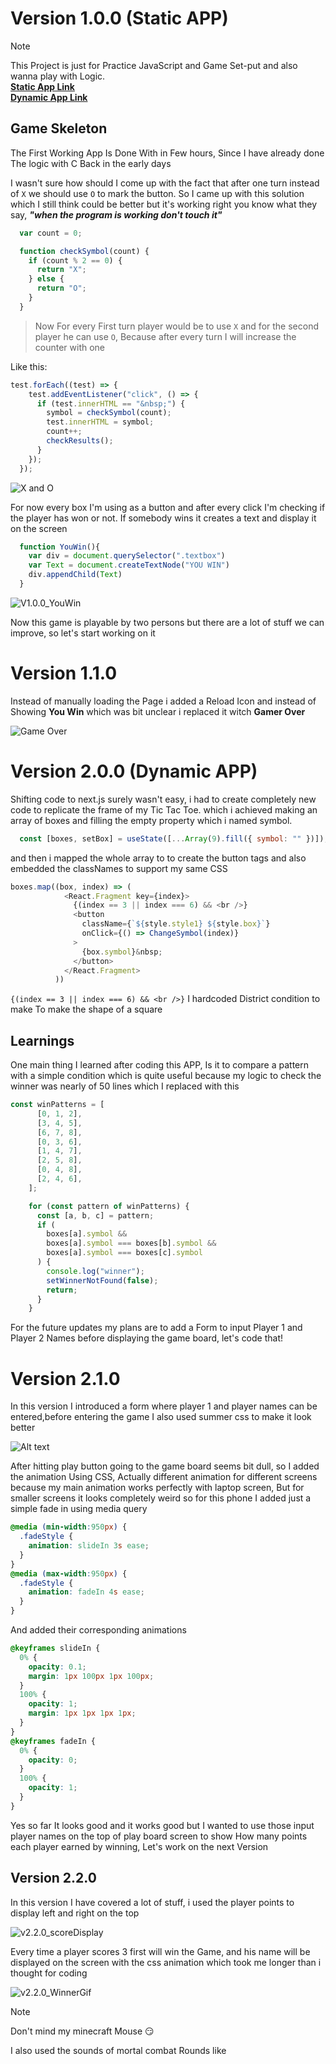 # Version 1.0.0 (Static APP)

>[!Note]
>This Project is just for Practice JavaScript and Game Set-put and also wanna play with Logic.<br>
>**[Static App Link](https://beautiful-lollipop-2f84ff.netlify.app/)**<br>
>**[Dynamic App Link](https://tic-tac-toe-one-lemon.vercel.app)**


## Game Skeleton 
The First Working App Is Done With in Few hours, Since I have already done The logic with C Back in the early days

I wasn't sure how should I come up with the fact that after one turn instead of `X` we should use `O` to mark the button. So I came up with this solution which I still think could be better but it's working right you know what they say, ***"when the program is working don't touch it"***

```js
  var count = 0;

  function checkSymbol(count) {
    if (count % 2 == 0) {
      return "X";
    } else {
      return "O";
    }
  }
```

>Now For every First turn player would be to use `X` and for the second player he can use `O`, Because after every turn I will increase the counter with one<br>

Like this:
```js
test.forEach((test) => {
    test.addEventListener("click", () => {
      if (test.innerHTML == "&nbsp;") {
        symbol = checkSymbol(count);
        test.innerHTML = symbol;
        count++;
        checkResults();
      }
    });
  });
```
![X and O](/static_App/images/V1.0.0_XandO.png)

For now every box I'm using as a button and after every click I'm checking if the player has won or not. 
If somebody wins it creates a text and display it on the screen
```js
  function YouWin(){
    var div = document.querySelector(".textbox")
    var Text = document.createTextNode("YOU WIN")
    div.appendChild(Text)
  }
```

![V1.0.0_YouWin](/static_App/images/V1.0.0_YouWin.png)

Now this game is playable by two persons but there are a lot of stuff we can improve, so let's start working on it


# Version 1.1.0

Instead of manually loading the Page i added a Reload Icon and instead of Showing **You Win** which was bit unclear i replaced it witch **Gamer Over**

![Game Over](/static_App/images/V1.1.0_GameOver.png)


# Version 2.0.0 (Dynamic APP)

Shifting code to next.js surely wasn't easy, i had to create completely new code to replicate the frame of my Tic Tac Toe.
which i achieved making an array of boxes and filling the empty property which i named symbol.

```js
  const [boxes, setBox] = useState([...Array(9).fill({ symbol: "" })]);
```

and then i mapped the whole array to to create the button tags and also embedded the classNames to support my same CSS

```js
boxes.map((box, index) => (
            <React.Fragment key={index}>
              {(index == 3 || index === 6) && <br />}
              <button
                className={`${style.style1} ${style.box}`}
                onClick={() => ChangeSymbol(index)}
              >
                {box.symbol}&nbsp;
              </button>
            </React.Fragment>
          ))
```

`{(index == 3 || index === 6) && <br />}` I hardcoded District condition to make To make the shape of a square<br>


## Learnings
One main thing I learned after coding this APP, Is it to compare a pattern with a simple condition which is quite useful because my logic to check the winner was nearly of 50 lines which I replaced with this 

```js
const winPatterns = [
      [0, 1, 2],
      [3, 4, 5],
      [6, 7, 8],
      [0, 3, 6],
      [1, 4, 7],
      [2, 5, 8],
      [0, 4, 8],
      [2, 4, 6],
    ];

    for (const pattern of winPatterns) {
      const [a, b, c] = pattern;
      if (
        boxes[a].symbol &&
        boxes[a].symbol === boxes[b].symbol &&
        boxes[a].symbol === boxes[c].symbol
      ) {
        console.log("winner");
        setWinnerNotFound(false);
        return;
      }
    }
```

For the future updates my plans are to add a Form to input Player 1 and Player 2 Names before displaying the game board, let's code that!

# Version 2.1.0

In this version I introduced a form where player 1 and player names can be entered,before entering the game I also used summer css to make it look better 

![Alt text](/dynamicapp/public//images/v.2.1.0_form.png)

After hitting play button going to the game board seems bit dull, so I added the animation Using CSS, Actually different animation for different screens because my main animation works perfectly with laptop screen, But for smaller screens it looks completely weird so for this phone I added just a simple fade in using media query

```css
@media (min-width:950px) {
  .fadeStyle {
    animation: slideIn 3s ease;
  }
}
@media (max-width:950px) {
  .fadeStyle {
    animation: fadeIn 4s ease;
  }
}
```

And added their corresponding animations
```css
@keyframes slideIn {
  0% {
    opacity: 0.1;
    margin: 1px 100px 1px 100px;
  }
  100% {
    opacity: 1;
    margin: 1px 1px 1px 1px;
  }
}
@keyframes fadeIn {
  0% {
    opacity: 0;
  }
  100% {
    opacity: 1;
  }
}
```
Yes so far It looks good and it works good but I wanted to use those input player names on the top of play board screen to show How many points each player earned by winning, Let's work on the next Version


## Version 2.2.0

In this version I have covered a lot of stuff, i used the player points to display left and right on the top

![v2.2.0_scoreDisplay](/dynamicapp/public/images/v2.2.0_scoreDisplay.png)

 Every time a player scores 3 first will win the Game, and his name will be displayed on the screen with the css animation which took me longer than i thought for coding

 ![v2.2.0_WinnerGif](/dynamicapp/public/gif/v2.2.0_WinnerGif.gif)

>[!Note]
>Don't mind my minecraft Mouse 😏

I also used the sounds of mortal combat Rounds like 
